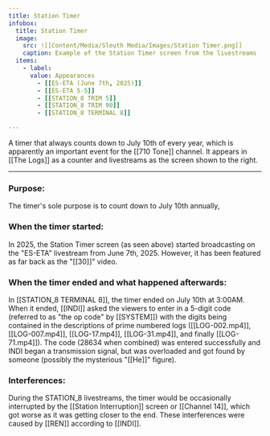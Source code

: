 ```yaml
---
title: Station Timer
infobox:
  title: Station Timer
  image:
    src: ![[Content/Media/Sleuth Media/Images/Station Timer.png]]
    caption: Example of the Station Timer screen from the livestreams
  items:
    - label: 
      value: Appearances
        - [[ES-ETA (June 7th, 2025)]]
		- [[ES-ETA 5-5]]
		- [[STATION_8 TRIM 5]]
		- [[STATION_8 TRIM 90]]
		- [[STATION_8 TERMINAL 8]]

---
```


A timer that always counts down to July 10th of every year, which is apparently an important event for the [[710 Tone]] channel. It appears in [[The Logs]] as a counter and livestreams as the screen shown to the right.

---
### Purpose:

The timer's sole purpose is to count down to July 10th annually, 
### When the timer started:

In 2025, the Station Timer screen (as seen above) started broadcasting on the "ES-ETA" livestream from June 7th, 2025. However, it has been featured as far back as the "[[30]]" video.

### When the timer ended and what happened afterwards:

In [[STATION_8 TERMINAL 8]], the timer ended on July 10th at 3:00AM. When it ended, [[INDI]] asked the viewers to enter in a 5-digit code (referred to as "the op code" by [[SYSTEM]]) with the digits being contained in the descriptions of prime numbered logs ([[LOG-002.mp4]], [[LOG-007.mp4]], [[LOG-17.mp4]], [[LOG-31.mp4]], and finally [[LOG-71.mp4]]). The code (28634 when combined) was entered successfully and INDI began a transmission signal, but was overloaded and got found by someone (possibly the mysterious "[[He]]" figure).

### Interferences:

During the STATION_8 livestreams, the timer would be occasionally interrupted by the [[Station Interruption]] screen or [[Channel 14]], which got worse as it was getting closer to the end. These interferences were caused by [[REN]] according to [[INDI]].

### 